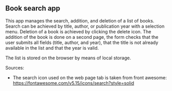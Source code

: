 ## Book search app

This app manages the search, addition, and deletion of a list of books. Search can be achieved by title, author, or publication year with a selection menu. Deletion of a book is achieved by clicking the delete icon. The addition of the book is done on a second page, the form checks that the user submits all fields (title, author, and year), that the title is not already available in the list and that the year is valid.

The list is stored on the browser by means of local storage.

Sources:

- The search icon used on the web page tab is taken from front awesome: https://fontawesome.com/v5.15/icons/search?style=solid
